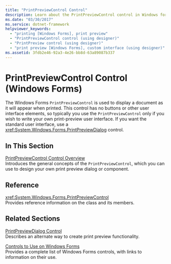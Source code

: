```yaml
---
title: "PrintPreviewControl Control"
description: Learn about the PrintPreviewControl control in Windows forms, which is used to display a document as it will appear when printed.
ms.date: "03/30/2017"
ms.service: dotnet-framework
helpviewer_keywords: 
  - "printing [Windows Forms], print preview"
  - "PrintPreviewControl control (using designer)"
  - "PrintPreview control (using designer)"
  - "print preview [Windows Forms], custom interface (using designer)"
ms.assetid: 3fdb2e46-92a3-4e26-bb8d-63a89087b337
---
```

# PrintPreviewControl Control (Windows Forms)

The Windows Forms `PrintPreviewControl` is used to display a document as it will appear when printed. This control has no buttons or other user interface elements, so typically you use the `PrintPreviewControl` only if you wish to write your own print-preview user interface. If you want the standard user interface, use a <xref:System.Windows.Forms.PrintPreviewDialog> control.  
  
## In This Section  

[PrintPreviewControl Control Overview](printpreviewcontrol-control-overview-windows-forms.md)\
Introduces the general concepts of the `PrintPreviewControl`, which you can use to design your own print preview dialog or component.  
  
## Reference  

<xref:System.Windows.Forms.PrintPreviewControl>  
Provides reference information on the class and its members.  
  
## Related Sections  

[PrintPreviewDialog Control](printpreviewdialog-control-windows-forms.md)\
Describes an alternate way to create print preview functionality.  
  
[Controls to Use on Windows Forms](controls-to-use-on-windows-forms.md)\
Provides a complete list of Windows Forms controls, with links to information on their use.
